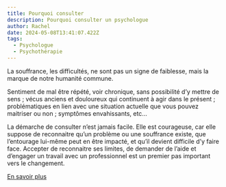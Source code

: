 ```yaml
---
title: Pourquoi consulter
description: Pourquoi consulter un psychologue
author: Rachel
date: 2024-05-08T13:41:07.422Z
tags:
  - Psychologue
  - Psychothérapie
---
```

La souffrance, les difficultés, ne sont pas un signe de faiblesse, mais la marque de notre humanité commune.

Sentiment de mal être répété, voir chronique, sans possibilité d’y mettre de sens ; vécus anciens et douloureux qui continuent à agir dans le présent ; problématiques en lien avec une situation actuelle que vous pouvez maitriser ou non ; symptômes envahissants, etc…

La démarche de consulter n’est jamais facile. Elle est courageuse, car elle suppose de reconnaitre qu’un problème ou une souffrance existe, que l’entourage lui-même peut en être impacté, et qu’il devient difficile d’y faire face. Accepter de reconnaitre ses limites, de demander de l’aide et d’engager un travail avec un professionnel est un premier pas important vers le changement.

[E﻿n savoir plus](/posts/psychothérapies)